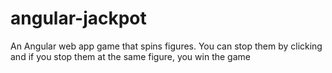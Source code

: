 # angular-jackpot
An Angular web app game that spins figures. You can stop them by clicking and if you stop them at the same figure, you win the game
